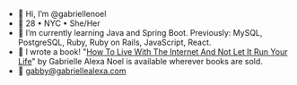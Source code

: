 - 👋 Hi, I’m @gabriellenoel
- 🏡 28 • NYC • She/Her
- 🌱 I’m currently learning Java and Spring Boot. Previously: MySQL, PostgreSQL, Ruby, Ruby on Rails, JavaScript, React.
- 📖 I wrote a book! "[How To Live With The Internet And Not Let It Run Your Life](https://www.barnesandnoble.com/w/how-to-live-with-the-internet-and-not-let-it-run-your-life-gabrielle-alexa-noel/1137428227)" by Gabrielle Alexa Noel is available wherever books are sold.
- 💌 gabby@gabriellealexa.com

<!---
gabriellenoel/gabriellenoel is a ✨ special ✨ repository because its `README.md` (this file) appears on your GitHub profile.
You can click the Preview link to take a look at your changes.
--->
